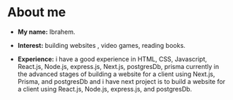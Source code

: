 <body>
  <h1>About me</h1>
  <div>
    <ul>
      <li>
        <p><strong>My name:</strong> Ibrahem.</p>
      </li>
      <li>
        <p>
          <strong>Interest:</strong> building websites , video games, reading
          books.
        </p>
      </li>
      <li>
        <p>
          <strong>Experience:</strong> i have a good experience in HTML, CSS,
          Javascript, React.js, Node.js, express.js, Next.js, postgresDb, prisma
          currently in the advanced stages of building a website for a client
          using Next.js, Prisma, and postgresDb and i have next project is to
          build a website for a client using React.js, Node.js, express.js, and
          postgresDb.
        </p>
      </li>
    </ul>
  </div>
</body>
